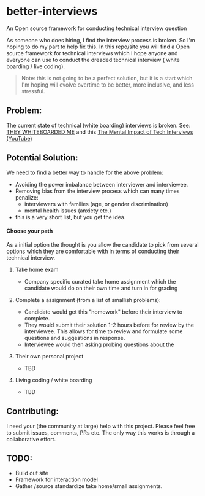 # better-interviews
An Open source framework for conducting technical interview question


As someone who does hiring, I find the interview process is broken. So I'm
hoping to do my part to help fix this. In this repo/site you will find a Open
source framework for technical interviews which I hope anyone and everyone can
use to conduct the dreaded technical interview ( white boarding / live coding).

> Note: this is not going to be a perfect solution, but it is a start which
I'm hoping will evolve overtime to be better, more inclusive, and less stressful.


## Problem:
The current state of technical (white boarding) interviews is broken.
See: [THEY WHITEBOARDED ME](http://they.whiteboarded.me/interview_types/whiteboarding_and_live_coding.html)
and this [The Mental Impact of Tech Interviews (YouTube)](https://www.youtube.com/watch?v=aIrKC41NwC0)

## Potential Solution:
We need to find a better way to handle for the above problem:
* Avoiding the power imbalance between interviewer and interviewee.
* Removing bias from the interview process which can many times penalize:
  - interviewers with families (age, or gender discrimination)
  - mental health issues (anxiety etc.)
* this is a very short list, but you get the idea.

#### Choose your path

As a initial option the thought is you allow the candidate to pick from several
options which they are comfortable with in terms of conducting their technical
interview.

1. Take home exam
   - Company specific curated take home assignment which the candidate would do
     on their own time and turn in for grading


2. Complete a assignment (from a list of smallish problems):
   - Candidate would get this "homework" before their interview to complete.
   - They would submit their solution 1-2 hours before for review by the    
     interviewee. This allows for time to review and formulate some questions
     and suggestions in response.
   - Interviewee would then asking probing questions about the


3. Their own personal project
   - TBD


4. Living coding / white boarding
   - TBD


## Contributing:
I need your (the community at large) help with this project. Please feel free to
submit issues, comments, PRs etc. The only way this works is through a
collaborative effort.



## TODO:

- Build out site
- Framework for interaction model
- Gather /source standardize take home/small assignments.
